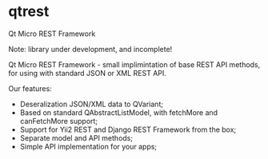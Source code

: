 # qtrest
Qt Micro REST Framework

Note: library under development, and incomplete!

Qt Micro REST Framework - small implimintation of base REST API methods, for using with standard JSON or XML REST API.

Our features:
- Deseralization JSON/XML data to QVariant;
- Based on standard QAbstractListModel, with fetchMore and canFetchMore support;
- Support for Yii2 REST and Django REST Framework from the box;
- Separate model and API methods;
- Simple API implementation for your apps;
